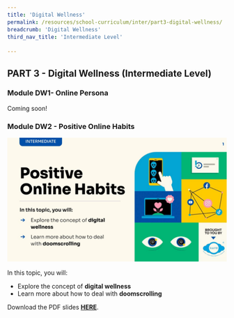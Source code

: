 ```yaml
---
title: 'Digital Wellness'
permalink: /resources/school-curriculum/inter/part3-digital-wellness/
breadcrumb: 'Digital Wellness'
third_nav_title: 'Intermediate Level'

---
```


## PART 3 - Digital Wellness (Intermediate Level)



### Module DW1- Online Persona

Coming soon!

 

### Module DW2 - Positive Online Habits

![](/images/inter-dw2.jpg)

In this topic, you will: 

- Explore the concept of **digital wellness**
- Learn more about how to deal with **doomscrolling**



Download the PDF slides **[HERE](https://go.gov.sg/sure-dw2-inter-slides)**.



